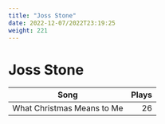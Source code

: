 ```yaml
---
title: "Joss Stone"
date: 2022-12-07/2022T23:19:25
weight: 221
---
```


# Joss Stone

 Song | Plays 
----- | -----:
What Christmas Means to Me | 26
